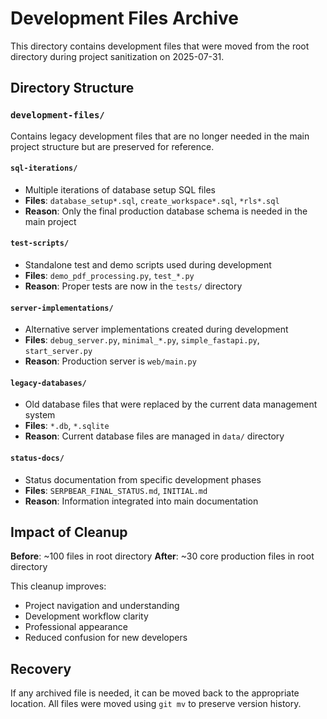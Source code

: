# Development Files Archive

This directory contains development files that were moved from the root directory during project sanitization on 2025-07-31.

## Directory Structure

### `development-files/`
Contains legacy development files that are no longer needed in the main project structure but are preserved for reference.

#### `sql-iterations/`
- Multiple iterations of database setup SQL files
- **Files**: `database_setup*.sql`, `create_workspace*.sql`, `*rls*.sql`
- **Reason**: Only the final production database schema is needed in the main project

#### `test-scripts/`
- Standalone test and demo scripts used during development
- **Files**: `demo_pdf_processing.py`, `test_*.py`
- **Reason**: Proper tests are now in the `tests/` directory

#### `server-implementations/`
- Alternative server implementations created during development
- **Files**: `debug_server.py`, `minimal_*.py`, `simple_fastapi.py`, `start_server.py`
- **Reason**: Production server is `web/main.py`

#### `legacy-databases/`
- Old database files that were replaced by the current data management system
- **Files**: `*.db`, `*.sqlite`
- **Reason**: Current database files are managed in `data/` directory

#### `status-docs/`
- Status documentation from specific development phases
- **Files**: `SERPBEAR_FINAL_STATUS.md`, `INITIAL.md`
- **Reason**: Information integrated into main documentation

## Impact of Cleanup

**Before**: ~100 files in root directory
**After**: ~30 core production files in root directory

This cleanup improves:
- Project navigation and understanding
- Development workflow clarity
- Professional appearance
- Reduced confusion for new developers

## Recovery

If any archived file is needed, it can be moved back to the appropriate location. All files were moved using `git mv` to preserve version history.